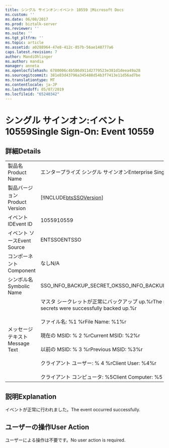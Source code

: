 ```yaml
---
title: シングル サインオン:イベント 10559 |Microsoft Docs
ms.custom: ''
ms.date: 06/08/2017
ms.prod: biztalk-server
ms.reviewer: ''
ms.suite: ''
ms.tgt_pltfrm: ''
ms.topic: article
ms.assetid: a0288964-47e8-412c-857b-56ae148777a6
caps.latest.revision: 7
author: MandiOhlinger
ms.author: mandia
manager: anneta
ms.openlocfilehash: 6780006c4b586d911d2779523e381d1deea49a28
ms.sourcegitcommit: 381e83d43796a345488d54b3f7413e11d56ad7be
ms.translationtype: MT
ms.contentlocale: ja-JP
ms.lasthandoff: 05/07/2019
ms.locfileid: "65240342"
---
```

# <a name="single-sign-on-event-10559"></a><span data-ttu-id="762a7-102">シングル サインオン:イベント 10559</span><span class="sxs-lookup"><span data-stu-id="762a7-102">Single Sign-On: Event 10559</span></span>
## <a name="details"></a><span data-ttu-id="762a7-103">詳細</span><span class="sxs-lookup"><span data-stu-id="762a7-103">Details</span></span>  
  
|                 |                                                                                                                                                                                                            |
|-----------------|------------------------------------------------------------------------------------------------------------------------------------------------------------------------------------------------------------|
|  <span data-ttu-id="762a7-104">製品名</span><span class="sxs-lookup"><span data-stu-id="762a7-104">Product Name</span></span>   |                                                                                         <span data-ttu-id="762a7-105">エンタープライズ シングル サインオン</span><span class="sxs-lookup"><span data-stu-id="762a7-105">Enterprise Single Sign-On</span></span>                                                                                          |
| <span data-ttu-id="762a7-106">製品バージョン</span><span class="sxs-lookup"><span data-stu-id="762a7-106">Product Version</span></span> |                                                                         [!INCLUDE[btsSSOVersion](../includes/btsssoversion-md.md)]                                                                         |
|    <span data-ttu-id="762a7-107">イベント ID</span><span class="sxs-lookup"><span data-stu-id="762a7-107">Event ID</span></span>     |                                                                                                   <span data-ttu-id="762a7-108">10559</span><span class="sxs-lookup"><span data-stu-id="762a7-108">10559</span></span>                                                                                                    |
|  <span data-ttu-id="762a7-109">イベント ソース</span><span class="sxs-lookup"><span data-stu-id="762a7-109">Event Source</span></span>   |                                                                                                   <span data-ttu-id="762a7-110">ENTSSO</span><span class="sxs-lookup"><span data-stu-id="762a7-110">ENTSSO</span></span>                                                                                                   |
|    <span data-ttu-id="762a7-111">コンポーネント</span><span class="sxs-lookup"><span data-stu-id="762a7-111">Component</span></span>    |                                                                                                    <span data-ttu-id="762a7-112">なし</span><span class="sxs-lookup"><span data-stu-id="762a7-112">N/A</span></span>                                                                                                     |
|  <span data-ttu-id="762a7-113">シンボル名</span><span class="sxs-lookup"><span data-stu-id="762a7-113">Symbolic Name</span></span>  |                                                                                         <span data-ttu-id="762a7-114">SSO_INFO_BACKUP_SECRET_OK</span><span class="sxs-lookup"><span data-stu-id="762a7-114">SSO_INFO_BACKUP_SECRET_OK</span></span>                                                                                          |
|  <span data-ttu-id="762a7-115">メッセージ テキスト</span><span class="sxs-lookup"><span data-stu-id="762a7-115">Message Text</span></span>   | <span data-ttu-id="762a7-116">マスタ シークレットが正常にバックアップ up.%r</span><span class="sxs-lookup"><span data-stu-id="762a7-116">The master secrets were successfully backed up.%r</span></span><br /><br /> <span data-ttu-id="762a7-117">ファイル名: %1 %r</span><span class="sxs-lookup"><span data-stu-id="762a7-117">File Name: %1%r</span></span><br /><br /> <span data-ttu-id="762a7-118">現在の MSID: % 2 %r</span><span class="sxs-lookup"><span data-stu-id="762a7-118">Current MSID: %2%r</span></span><br /><br /> <span data-ttu-id="762a7-119">以前の MSID: % 3 %r</span><span class="sxs-lookup"><span data-stu-id="762a7-119">Previous MSID: %3%r</span></span><br /><br /> <span data-ttu-id="762a7-120">クライアント ユーザー: % 4 %r</span><span class="sxs-lookup"><span data-stu-id="762a7-120">Client User: %4%r</span></span><br /><br /> <span data-ttu-id="762a7-121">クライアント コンピュータ: %5</span><span class="sxs-lookup"><span data-stu-id="762a7-121">Client Computer: %5</span></span> |
  
## <a name="explanation"></a><span data-ttu-id="762a7-122">説明</span><span class="sxs-lookup"><span data-stu-id="762a7-122">Explanation</span></span>  
 <span data-ttu-id="762a7-123">イベントが正常に行われました。</span><span class="sxs-lookup"><span data-stu-id="762a7-123">The event occurred successfully.</span></span>  
  
## <a name="user-action"></a><span data-ttu-id="762a7-124">ユーザーの操作</span><span class="sxs-lookup"><span data-stu-id="762a7-124">User Action</span></span>  
 <span data-ttu-id="762a7-125">ユーザーによる操作は不要です。</span><span class="sxs-lookup"><span data-stu-id="762a7-125">No user action is required.</span></span>